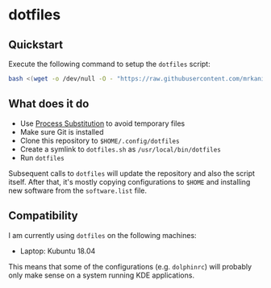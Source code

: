 # dotfiles

## Quickstart

Execute the following command to setup the `dotfiles` script:

```bash
bash <(wget -o /dev/null -O - "https://raw.githubusercontent.com/mrkanister/dotfiles/master/bootstrap.sh")
```

## What does it do

- Use [Process Substitution](1) to avoid temporary files
- Make sure Git is installed
- Clone this repository to `$HOME/.config/dotfiles`
- Create a symlink to `dotfiles.sh` as `/usr/local/bin/dotfiles`
- Run `dotfiles`

Subsequent calls to `dotfiles` will update the repository and also the
script itself. After that, it's mostly copying configurations to `$HOME`
and installing new software from the `software.list` file.

## Compatibility

I am currently using `dotfiles` on the following machines:

- Laptop: Kubuntu 18.04

This means that some of the configurations (e.g. `dolphinrc`) will
probably only make sense on a system running KDE applications.

[1]: http://tldp.org/LDP/abs/html/process-sub.html
